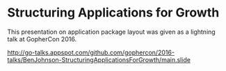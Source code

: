 Structuring Applications for Growth
===================================

This presentation on application package layout was given as a lightning talk
at GopherCon 2016.

http://go-talks.appspot.com/github.com/gophercon/2016-talks/BenJohnson-StructuringApplicationsForGrowth/main.slide
